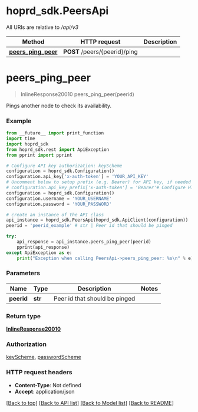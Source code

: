 # hoprd_sdk.PeersApi

All URIs are relative to */api/v3*

Method | HTTP request | Description
------------- | ------------- | -------------
[**peers_ping_peer**](PeersApi.md#peers_ping_peer) | **POST** /peers/{peerid}/ping | 

# **peers_ping_peer**
> InlineResponse20010 peers_ping_peer(peerid)



Pings another node to check its availability.

### Example
```python
from __future__ import print_function
import time
import hoprd_sdk
from hoprd_sdk.rest import ApiException
from pprint import pprint

# Configure API key authorization: keyScheme
configuration = hoprd_sdk.Configuration()
configuration.api_key['x-auth-token'] = 'YOUR_API_KEY'
# Uncomment below to setup prefix (e.g. Bearer) for API key, if needed
# configuration.api_key_prefix['x-auth-token'] = 'Bearer'# Configure HTTP basic authorization: passwordScheme
configuration = hoprd_sdk.Configuration()
configuration.username = 'YOUR_USERNAME'
configuration.password = 'YOUR_PASSWORD'

# create an instance of the API class
api_instance = hoprd_sdk.PeersApi(hoprd_sdk.ApiClient(configuration))
peerid = 'peerid_example' # str | Peer id that should be pinged

try:
    api_response = api_instance.peers_ping_peer(peerid)
    pprint(api_response)
except ApiException as e:
    print("Exception when calling PeersApi->peers_ping_peer: %s\n" % e)
```

### Parameters

Name | Type | Description  | Notes
------------- | ------------- | ------------- | -------------
 **peerid** | **str**| Peer id that should be pinged | 

### Return type

[**InlineResponse20010**](InlineResponse20010.md)

### Authorization

[keyScheme](../README.md#keyScheme), [passwordScheme](../README.md#passwordScheme)

### HTTP request headers

 - **Content-Type**: Not defined
 - **Accept**: application/json

[[Back to top]](#) [[Back to API list]](../README.md#documentation-for-api-endpoints) [[Back to Model list]](../README.md#documentation-for-models) [[Back to README]](../README.md)

